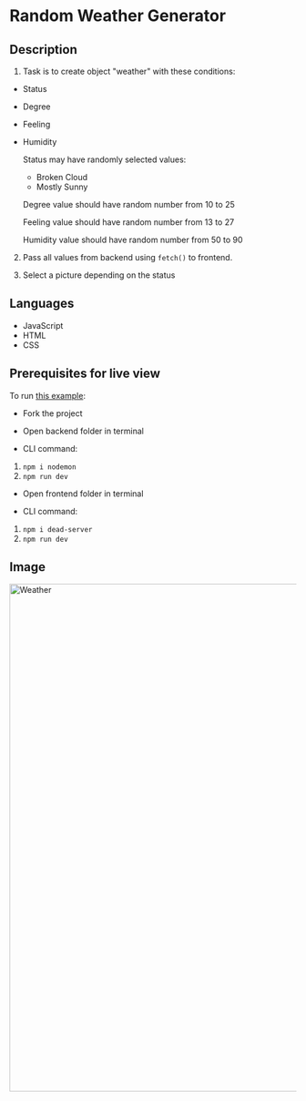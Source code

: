 # Random Weather Generator

## Description

1. Task is to create object "weather" with these conditions:

- Status
- Degree
- Feeling
- Humidity

  Status may have randomly selected values:

  - Broken Cloud
  - Mostly Sunny

  Degree value should have random number from 10 to 25

  Feeling value should have random number from 13 to 27

  Humidity value should have random number from 50 to 90

2. Pass all values from backend using `fetch()` to frontend.

3. Select a picture depending on the status

## Languages

- JavaScript
- HTML
- CSS

## Prerequisites for live view

To run [this example](https://codesandbox.io/s/weather-rxdub2?file=/package.json):

- Fork the project

- Open backend folder in terminal

- CLI command:
1. `npm i nodemon`
2. `npm run dev`

- Open frontend folder in terminal

- CLI command:
1. `npm i dead-server`
2. `npm run dev`

## Image

<img width="892" alt="Weather" src="https://user-images.githubusercontent.com/92999496/168154758-0af6559c-fe79-4a83-973d-683d437d7c29.png">

